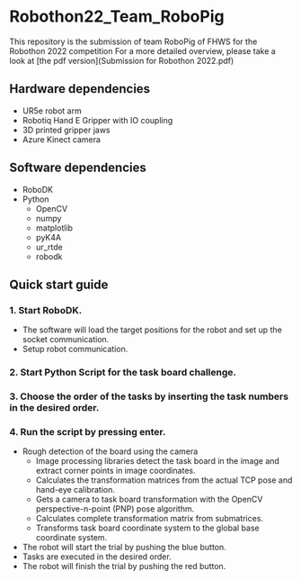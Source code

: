 # Robothon22_Team_RoboPig
This repository is the submission of team RoboPig of FHWS for the Robothon 2022 competition
For a more detailed overview, please take a look at [the pdf version](Submission for Robothon 2022.pdf)

## Hardware dependencies
- UR5e robot arm
- Robotiq Hand E Gripper with IO coupling
- 3D printed gripper jaws
- Azure Kinect camera

## Software dependencies
- RoboDK
- Python
  - OpenCV
  - numpy
  - matplotlib
  - pyK4A
  - ur_rtde
  - robodk

## Quick start guide
### 1. Start RoboDK. 
- The software will load the target positions for the robot and set up the socket 
communication. 
- Setup robot communication. 
### 2. Start Python Script for the task board challenge. 
### 3. Choose the order of the tasks by inserting the task numbers in the desired order. 
### 4. Run the script by pressing enter. 
- Rough detection of the board using the camera 
  - Image processing libraries detect the task board in the image and extract corner points in image coordinates. 
  - Calculates the transformation matrices from the actual TCP pose and hand-eye calibration. 
  - Gets a camera to task board transformation with the OpenCV perspective-n-point (PNP) pose algorithm. 
  - Calculates complete transformation matrix from submatrices. 
  - Transforms task board coordinate system to the global base coordinate system. 
- The robot will start the trial by pushing the blue button. 
- Tasks are executed in the desired order. 
- The robot will finish the trial by pushing the red button.
